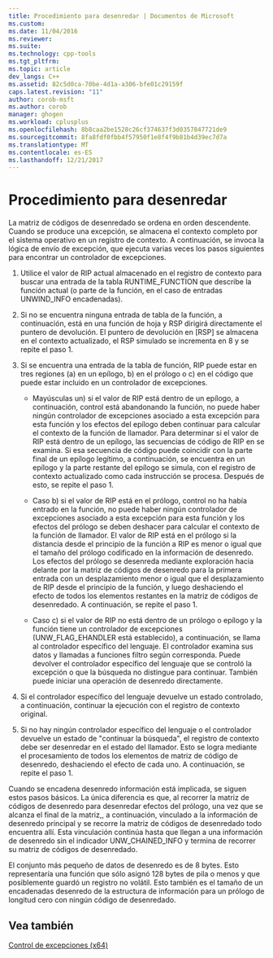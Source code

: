 ```yaml
---
title: Procedimiento para desenredar | Documentos de Microsoft
ms.custom: 
ms.date: 11/04/2016
ms.reviewer: 
ms.suite: 
ms.technology: cpp-tools
ms.tgt_pltfrm: 
ms.topic: article
dev_langs: C++
ms.assetid: 82c5d0ca-70be-4d1a-a306-bfe01c29159f
caps.latest.revision: "11"
author: corob-msft
ms.author: corob
manager: ghogen
ms.workload: cplusplus
ms.openlocfilehash: 8b8caa2be1528c26cf374637f3d0357847721de9
ms.sourcegitcommit: 8fa8fdf0fbb4f57950f1e8f4f9b81b4d39ec7d7a
ms.translationtype: MT
ms.contentlocale: es-ES
ms.lasthandoff: 12/21/2017
---
```

# <a name="unwind-procedure"></a>Procedimiento para desenredar
La matriz de códigos de desenredado se ordena en orden descendente. Cuando se produce una excepción, se almacena el contexto completo por el sistema operativo en un registro de contexto. A continuación, se invoca la lógica de envío de excepción, que ejecuta varias veces los pasos siguientes para encontrar un controlador de excepciones.  
  
1.  Utilice el valor de RIP actual almacenado en el registro de contexto para buscar una entrada de la tabla RUNTIME_FUNCTION que describe la función actual (o parte de la función, en el caso de entradas UNWIND_INFO encadenadas).  
  
2.  Si no se encuentra ninguna entrada de tabla de la función, a continuación, está en una función de hoja y RSP dirigirá directamente el puntero de devolución. El puntero de devolución en [RSP] se almacena en el contexto actualizado, el RSP simulado se incrementa en 8 y se repite el paso 1.  
  
3.  Si se encuentra una entrada de la tabla de función, RIP puede estar en tres regiones (a) en un epílogo, b) en el prólogo o c) en el código que puede estar incluido en un controlador de excepciones.  
  
    -   Mayúsculas un) si el valor de RIP está dentro de un epílogo, a continuación, control está abandonando la función, no puede haber ningún controlador de excepciones asociado a esta excepción para esta función y los efectos del epílogo deben continuar para calcular el contexto de la función de llamador. Para determinar si el valor de RIP está dentro de un epílogo, las secuencias de código de RIP en se examina. Si esa secuencia de código puede coincidir con la parte final de un epílogo legítimo, a continuación, se encuentra en un epílogo y la parte restante del epílogo se simula, con el registro de contexto actualizado como cada instrucción se procesa. Después de esto, se repite el paso 1.  
  
    -   Caso b) si el valor de RIP está en el prólogo, control no ha había entrado en la función, no puede haber ningún controlador de excepciones asociado a esta excepción para esta función y los efectos del prólogo se deben deshacer para calcular el contexto de la función de llamador. El valor de RIP está en el prólogo si la distancia desde el principio de la función a RIP es menor o igual que el tamaño del prólogo codificado en la información de desenredo. Los efectos del prólogo se desenreda mediante exploración hacia delante por la matriz de códigos de desenredo para la primera entrada con un desplazamiento menor o igual que el desplazamiento de RIP desde el principio de la función, y luego deshaciendo el efecto de todos los elementos restantes en la matriz de códigos de desenredado. A continuación, se repite el paso 1.  
  
    -   Caso c) si el valor de RIP no está dentro de un prólogo o epílogo y la función tiene un controlador de excepciones (UNW_FLAG_EHANDLER está establecido), a continuación, se llama al controlador específico del lenguaje. El controlador examina sus datos y llamadas a funciones filtro según corresponda. Puede devolver el controlador específico del lenguaje que se controló la excepción o que la búsqueda no distingue para continuar. También puede iniciar una operación de desenredo directamente.  
  
4.  Si el controlador específico del lenguaje devuelve un estado controlado, a continuación, continuar la ejecución con el registro de contexto original.  
  
5.  Si no hay ningún controlador específico del lenguaje o el controlador devuelve un estado de "continuar la búsqueda", el registro de contexto debe ser desenredar en el estado del llamador. Esto se logra mediante el procesamiento de todos los elementos de matriz de código de desenredo, deshaciendo el efecto de cada uno. A continuación, se repite el paso 1.  
  
 Cuando se encadena desenredo información está implicada, se siguen estos pasos básicos. La única diferencia es que, al recorrer la matriz de códigos de desenredo para desenredar efectos del prólogo, una vez que se alcanza el final de la matriz,, a continuación, vinculado a la información de desenredo principal y se recorre la matriz de códigos de desenredado todo encuentra allí. Esta vinculación continúa hasta que llegan a una información de desenredo sin el indicador UNW_CHAINED_INFO y termina de recorrer su matriz de códigos de desenredado.  
  
 El conjunto más pequeño de datos de desenredo es de 8 bytes. Esto representaría una función que sólo asignó 128 bytes de pila o menos y que posiblemente guardó un registro no volátil. Esto también es el tamaño de un encadenadas desenredo de la estructura de información para un prólogo de longitud cero con ningún código de desenredado.  
  
## <a name="see-also"></a>Vea también  
 [Control de excepciones (x64)](../build/exception-handling-x64.md)